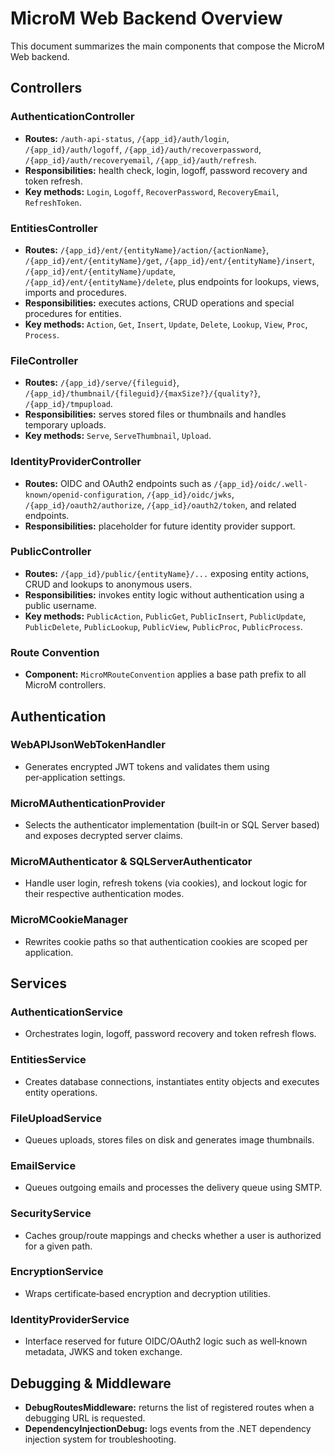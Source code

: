 # MicroM Web Backend Overview

This document summarizes the main components that compose the MicroM Web backend.

## Controllers

### AuthenticationController
- **Routes:** `/auth-api-status`, `/{app_id}/auth/login`, `/{app_id}/auth/logoff`, `/{app_id}/auth/recoverpassword`, `/{app_id}/auth/recoveryemail`, `/{app_id}/auth/refresh`.
- **Responsibilities:** health check, login, logoff, password recovery and token refresh.
- **Key methods:** `Login`, `Logoff`, `RecoverPassword`, `RecoveryEmail`, `RefreshToken`.

### EntitiesController
- **Routes:** `/{app_id}/ent/{entityName}/action/{actionName}`, `/{app_id}/ent/{entityName}/get`, `/{app_id}/ent/{entityName}/insert`, `/{app_id}/ent/{entityName}/update`, `/{app_id}/ent/{entityName}/delete`, plus endpoints for lookups, views, imports and procedures.
- **Responsibilities:** executes actions, CRUD operations and special procedures for entities.
- **Key methods:** `Action`, `Get`, `Insert`, `Update`, `Delete`, `Lookup`, `View`, `Proc`, `Process`.

### FileController
- **Routes:** `/{app_id}/serve/{fileguid}`, `/{app_id}/thumbnail/{fileguid}/{maxSize?}/{quality?}`, `/{app_id}/tmpupload`.
- **Responsibilities:** serves stored files or thumbnails and handles temporary uploads.
- **Key methods:** `Serve`, `ServeThumbnail`, `Upload`.

### IdentityProviderController
- **Routes:** OIDC and OAuth2 endpoints such as `/{app_id}/oidc/.well-known/openid-configuration`, `/{app_id}/oidc/jwks`, `/{app_id}/oauth2/authorize`, `/{app_id}/oauth2/token`, and related endpoints.
- **Responsibilities:** placeholder for future identity provider support.

### PublicController
- **Routes:** `/{app_id}/public/{entityName}/...` exposing entity actions, CRUD and lookups to anonymous users.
- **Responsibilities:** invokes entity logic without authentication using a public username.
- **Key methods:** `PublicAction`, `PublicGet`, `PublicInsert`, `PublicUpdate`, `PublicDelete`, `PublicLookup`, `PublicView`, `PublicProc`, `PublicProcess`.

### Route Convention
- **Component:** `MicroMRouteConvention` applies a base path prefix to all MicroM controllers.

## Authentication

### WebAPIJsonWebTokenHandler
- Generates encrypted JWT tokens and validates them using per‑application settings.

### MicroMAuthenticationProvider
- Selects the authenticator implementation (built‑in or SQL Server based) and exposes decrypted server claims.

### MicroMAuthenticator & SQLServerAuthenticator
- Handle user login, refresh tokens (via cookies), and lockout logic for their respective authentication modes.

### MicroMCookieManager
- Rewrites cookie paths so that authentication cookies are scoped per application.

## Services

### AuthenticationService
- Orchestrates login, logoff, password recovery and token refresh flows.

### EntitiesService
- Creates database connections, instantiates entity objects and executes entity operations.

### FileUploadService
- Queues uploads, stores files on disk and generates image thumbnails.

### EmailService
- Queues outgoing emails and processes the delivery queue using SMTP.

### SecurityService
- Caches group/route mappings and checks whether a user is authorized for a given path.

### EncryptionService
- Wraps certificate‑based encryption and decryption utilities.

### IdentityProviderService
- Interface reserved for future OIDC/OAuth2 logic such as well‑known metadata, JWKS and token exchange.

## Debugging & Middleware

- **DebugRoutesMiddleware:** returns the list of registered routes when a debugging URL is requested.
- **DependencyInjectionDebug:** logs events from the .NET dependency injection system for troubleshooting.

